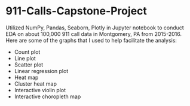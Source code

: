 # 911-Calls-Capstone-Project
Utilized NumPy, Pandas, Seaborn, Plotly in Jupyter notebook to conduct EDA on about 100,000 911 call data in Montgomery, PA from 2015-2016. Here are some of the graphs that I used to help facilitate the analysis:

* Count plot
* Line plot
* Scatter plot 
* Linear regression plot
* Heat map
* Cluster heat map
* Interactive violin plot
* Interactive choropleth map
